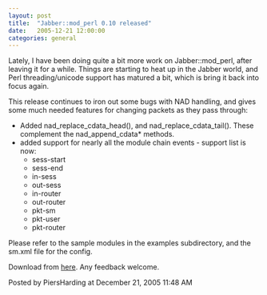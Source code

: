 ```yaml
---
layout: post
title:  "Jabber::mod_perl 0.10 released"
date:   2005-12-21 12:00:00
categories: general
---
```



Lately, I have been doing quite a bit more work on Jabber::mod_perl, after leaving it for a while.  Things are starting to heat up in the Jabber world, and Perl threading/unicode support has matured a bit, which is bring it back into focus again.
<br/>
<p>
This release continues to iron out some bugs with NAD handling, and
gives some much needed features for changing packets as they pass
through:
<ul>
  <li> Added nad_replace_cdata_head(), and nad_replace_cdata_tail().
    These complement the nad_append_cdata* methods.</li>
   <li> added support for nearly all the module chain events - support
   list is now:
<ul>
    <li> sess-start</li>
    <li> sess-end</li>
    <li> in-sess</li>
    <li> out-sess</li>
    <li> in-router</li>
    <li> out-router</li>
    <li> pkt-sm</li>
    <li> pkt-user</li>
    <li> pkt-router</li>
  </li>
</ul>
</ul>
</p>
<p>
  Please refer to the sample modules in the examples subdirectory, and the
sm.xml file for the config.
</p>
<p>
Download from <a href='http://search.cpan.org/~piers/Jabber-mod_perl-0.10/'>here</a>.  Any feedback welcome.
</p>

<div id="a000046more"><div id="more">

</div></div>

<p class="posted">Posted by PiersHarding at December 21, 2005 11:48 AM</p>





